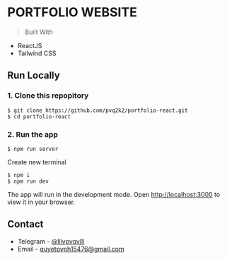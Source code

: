 # PORTFOLIO WEBSITE

> Built With

- ReactJS
- Tailwind CSS

## Run Locally

### 1. Clone this repopitory

```
$ git clone https://github.com/pvq2k2/portfolio-react.git 
$ cd portfolio-react
```

### 2. Run the app

```
$ npm run server
```

Create new terminal

```
$ npm i
$ npm run dev
```

The app will run in the development mode.
Open [http://localhost:3000](http://localhost:3000) to view it in your browser.

## Contact

- Telegram - [@lllvpvqvlll](https://t.me/lllvpvqvlll)
- Email - quyetpvph15476@gmail.com
